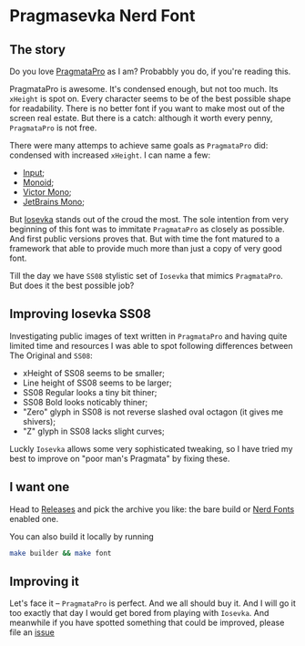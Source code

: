 # Pragmasevka Nerd Font

## The story

Do you love [PragmataPro](https://fsd.it/shop/fonts/pragmatapro/) as I am? Probabbly you do, if you're reading this.

PragmataPro is awesome. It's condensed enough, but not too much. Its ``xHeight`` is spot on. Every character seems to be of the best possible shape for readability. There is no better font if you want to make most out of the screen real estate. But there is a catch: although it worth every penny, `PragmataPro` is not free.

There were many attemps to achieve same goals as `PragmataPro` did: condensed with increased `xHeight`. I can name a few:

- [Input](https://input.djr.com/);
- [Monoid](https://larsenwork.com/monoid/);
- [Victor Mono](https://rubjo.github.io/victor-mono/);
- [JetBrains Mono](https://www.jetbrains.com/lp/mono/);

But [Iosevka](https://github.com/be5invis/Iosevka) stands out of the croud the most. The sole intention from very beginning of this font was to immitate `PragmataPro` as closely as possible. And first public versions proves that. But with time the font matured to a framework that able to provide much more than just a copy of very good font.

Till the day we have `SS08` stylistic set of `Iosevka` that mimics `PragmataPro`. But does it the best possible job?  

## Improving Iosevka SS08

Investigating public images of text written in `PragmataPro` and having quite limited time and resources I was able to spot following differences between The Original and `SS08`:

- xHeight of SS08 seems to be smaller;
- Line height of SS08 seems to be larger;
- SS08 Regular looks a tiny bit thiner;
- SS08 Bold looks noticably thiner;
- "Zero" glyph in SS08 is not reverse slashed oval octagon (it gives me shivers);
- "Z" glyph in SS08 lacks slight curves;

Luckly `Iosevka` allows some very sophisticated tweaking, so I have tried my best to improve on "poor man's Pragmata" by fixing these.

## I want one

Head to [Releases](https://github.com/shytikov/pragmasevka/releases) and pick the archive you like: the bare build or [Nerd Fonts](https://www.nerdfonts.com/) enabled one.

You can also build it locally by running

```sh
make builder && make font
```

## Improving it

Let's face it – `PragmataPro` is perfect. And we all should buy it. And I will go it too exactly that day I would get bored from playing with `Iosevka`. And meanwhile if you have spotted something that could be improved, please file an [issue](https://github.com/shytikov/pragmasevka/issues)
